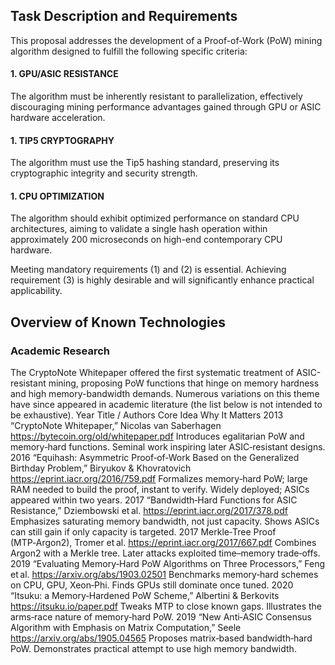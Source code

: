 ## Task Description and Requirements
This proposal addresses the development of a Proof-of-Work (PoW) mining algorithm designed to fulfill the following specific criteria:
#### 1.	GPU/ASIC RESISTANCE
The algorithm must be inherently resistant to parallelization, effectively discouraging mining performance advantages gained through GPU or ASIC hardware acceleration.
#### 1.	TIP5 CRYPTOGRAPHY
The algorithm must use the Tip5 hashing standard, preserving its cryptographic integrity and security strength.
#### 1.	CPU OPTIMIZATION
The algorithm should exhibit optimized performance on standard CPU architectures, aiming to validate a single hash operation within approximately 200 microseconds on high-end contemporary CPU hardware.

Meeting mandatory requirements (1) and (2) is essential. Achieving requirement (3) is highly desirable and will significantly enhance practical applicability.

## Overview of Known Technologies
### Academic Research
The CryptoNote Whitepaper offered the first systematic treatment of ASIC-resistant mining, proposing PoW functions that hinge on memory hardness and high memory-bandwidth demands. 
Numerous variations on this theme have since appeared in academic literature (the list below is not intended to be exhaustive).
Year	Title / Authors	Core Idea	Why It Matters
2013	“CryptoNote Whitepaper,” Nicolas van Saberhagen
https://bytecoin.org/old/whitepaper.pdf 
Introduces egalitarian PoW and memory‑hard functions.	Seminal work inspiring later ASIC‑resistant designs.
2016	“Equihash: Asymmetric Proof‑of‑Work Based on the Generalized Birthday Problem,” Biryukov & Khovratovich
https://eprint.iacr.org/2016/759.pdf 
Formalizes memory‑hard PoW; large RAM needed to build the proof, instant to verify.	Widely deployed; ASICs appeared within two years.
2017	“Bandwidth‑Hard Functions for ASIC Resistance,” Dziembowski et al.
https://eprint.iacr.org/2017/378.pdf 
Emphasizes saturating memory bandwidth, not just capacity.	Shows ASICs can still gain if only capacity is targeted.
2017	Merkle‑Tree Proof (MTP‑Argon2), Tromer et al.
https://eprint.iacr.org/2017/667.pdf
Combines Argon2 with a Merkle tree.	Later attacks exploited time–memory trade‑offs.
2019	“Evaluating Memory‑Hard PoW Algorithms on Three Processors,” Feng et al.
https://arxiv.org/abs/1903.02501 
Benchmarks memory‑hard schemes on CPU, GPU, Xeon‑Phi.	Finds GPUs still dominate once tuned.
2020	“Itsuku: a Memory‑Hardened PoW Scheme,” Albertini & Berkovits
https://itsuku.io/paper.pdf
Tweaks MTP to close known gaps.	Illustrates the arms‑race nature of memory‑hard PoW.
2019	“New Anti‑ASIC Consensus Algorithm with Emphasis on Matrix Computation,” Seele
https://arxiv.org/abs/1905.04565 
Proposes matrix‑based bandwidth‑hard PoW.	Demonstrates practical attempt to use high memory bandwidth.

